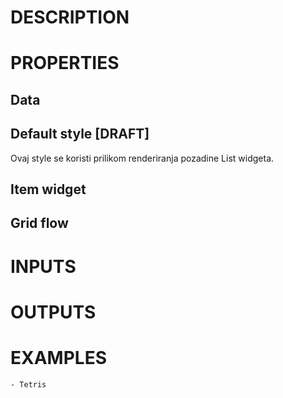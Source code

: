# DESCRIPTION

# PROPERTIES

## Data

## Default style [DRAFT]

Ovaj style se koristi prilikom renderiranja pozadine List widgeta.

## Item widget

## Grid flow

# INPUTS

# OUTPUTS

# EXAMPLES

    - Tetris
